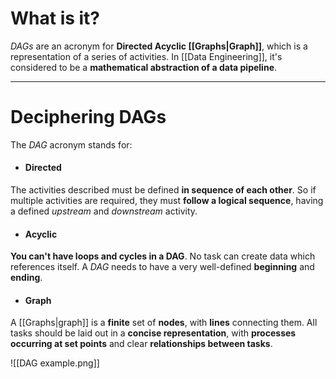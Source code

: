 # What is it?

*DAGs* are an acronym for **Directed Acyclic [[Graphs|Graph]]**, which is a representation of a series of activities. In [[Data Engineering]], it's considered to be a **mathematical abstraction of a data pipeline**.
___
# Deciphering DAGs

The *DAG* acronym stands for:

- #### Directed
The activities described must be defined **in sequence of each other**. So if multiple activities are required, they must **follow a logical sequence**, having a defined *upstream* and *downstream* activity.

- #### Acyclic
**You can't have loops and cycles in a DAG**. No task can create data which references itself. A *DAG* needs to have a very well-defined **beginning** and **ending**.

- #### Graph
A [[Graphs|graph]] is a **finite** set of **nodes**, with **lines** connecting them. All tasks should be laid out in a **concise representation**, with **processes occurring at set points** and clear **relationships between tasks**.

![[DAG example.png]]